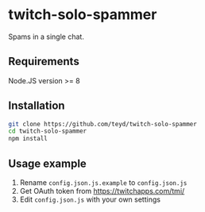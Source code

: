 # twitch-solo-spammer
Spams in a single chat.

## Requirements
Node.JS version >= 8

## Installation

```sh
git clone https://github.com/teyd/twitch-solo-spammer
cd twitch-solo-spammer
npm install
```

## Usage example

1. Rename `config.json.js.example` to `config.json.js`
2. Get OAuth token from https://twitchapps.com/tmi/
3. Edit `config.json.js` with your own settings
